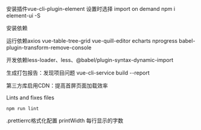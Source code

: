 <!--
 * @Author: your name
 * @Date: 2021-08-23 18:27:06
 * @LastEditTime: 2021-08-23 20:42:03
 * @LastEditors: Please set LastEditors
 * @Description: In User Settings Edit
 * @FilePath: \manage\README.md
-->
安装插件vue-cli-plugin-element 设置时选择 import on demand
npm i element-ui -S

安装依赖

运行依赖axios vue-table-tree-grid vue-quill-editor echarts nprogress babel-plugin-transform-remove-console

开发依赖less-loader、less、@babel/plugin-syntax-dynamic-import



生成打包报告：发现项目问题  vue-cli-service build --report

第三方库启用CDN：提高首屏页面加载效率





Lints and fixes files
```
npm run lint
```



.prettierrc格式化配置
printWidth 每行显示的字数
